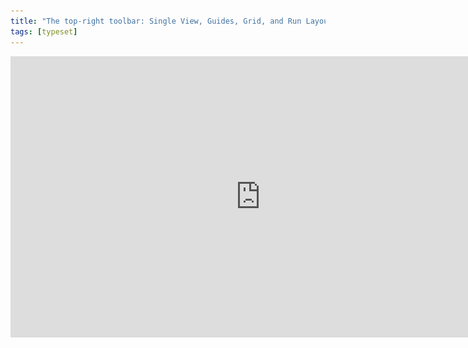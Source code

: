 ```yaml
---
title: "The top-right toolbar: Single View, Guides, Grid, and Run Layout"
tags: [typeset]
---
```

 
<html><body><section data-type="chapter" class="hsecchapter" data-hederis-type="hsecchapter" id="typeset-view-toolbar" data-pi-attrs="id: typeset-view-toolbar; data-tags: typeset;" role="doc-chapter" data-tags="typeset" data-author-name=" " data-book-title=" " title="The top-right toolbar: Single View, Guides, Grid, and Run Layout"><iframe width="800" height="450" src="https://www.youtube.com/embed/uJFdCjW8Rl8" frameborder="0" allow="accelerometer;" encrypted-media="" gyroscope="" picture-in-picture="" allowfullscreen="" id="pGvyETS79"/><p data-embedded-html="true" id="pVpfbIwx8">INTENTIONALLY BLANK</p><p class="hblkp" data-hederis-type="hblkp" id="pr5cdMvF3">At the top right of the previewer, you should see three rows of buttons. At the top are your standard page navigation buttons, to take you back to the Dashboard, to your Settings options, and the book info editor.</p><img data-hederis-type="hblkimg" class="hblkimg" id="pD2DAgMHj" src="/images/righttoolbar.png" data-img-src="/images/righttoolbar.png"/><p class="hblkp" data-hederis-type="hblkp" id="ppz2AEjie">Just below that, you have three buttons:</p><ol class="hwprnumlist" data-hederis-type="hwprnumlist" id="pd1x43HXy"><li class="hblkoli" data-hederis-type="hblkoli" id="li4B3Xoa2Q"><p class="hblkoli" data-hederis-type="hblklip" id="psFy715fK">Single View: This doesn&#8217;t do much right now, but soon it will allow you toggle between viewing your pages as spreads or as single pages.</p></li><li class="hblkoli" data-hederis-type="hblkoli" id="liirr8oieG"><p class="hblkoli" data-hederis-type="hblklip" id="pVgnv0thJ">Guides: This button toggles your page guides on and off. This guides highlight the different margin areas and the page content area, so that you can see how everything lines up.</p></li><li class="hblkoli" data-hederis-type="hblkoli" id="liu6j0snvK"><p class="hblkoli" data-hederis-type="hblklip" id="pYSzNr56l">Grid: This toggles on and off your baseline grid, which is determined by your line-height setting in the General Page Design menu. When you turn this on, you&#8217;ll see a grid of horizontal lines on all your pages, so that you can adjust your text margins and padding as needed to ensure it all lines up with the baseline grid. See &#8220;<a href="{% link _docs/baseline-grid.md %}" data-hederis-type="hspana" id="phO8ke7Zf"><span class="Hyperlink" data-hederis-type="hspnspan" id="puYExQfFO">Working with the Baseline Grid</span></a>&#8221; for more info.</p></li></ol><p class="hblkp" data-hederis-type="hblkp" id="pHOxVibuN">Below your view options, you&#8217;ll see the current page count for your book, and the Run Layout button. The Run Layout button will become your best &#8220;frenemy&#8221; as you use the app, and is how you reflow your content through your pages after you update the design.</p><p class="hblkp" data-hederis-type="hblkp" id="pBaNquOOl">Most design changes will automatically reflow your content (unless your chapters are locked, of course). However, there are a handful of design options that require you to manually click the run Layout button in order to see them. For example, changes to your Page Templates, or when you&#8217;re limiting your changes to a subset of elements (like &#8220;Only this plain text paragraph&#8221;).</p></section></body></html>

